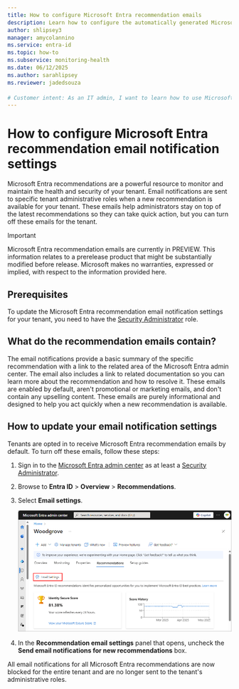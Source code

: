```yaml
---
title: How to configure Microsoft Entra recommendation emails
description: Learn how to configure the automatically generated Microsoft Entra recommendation email notification settings for your tenant.
author: shlipsey3
manager: amycolannino
ms.service: entra-id
ms.topic: how-to
ms.subservice: monitoring-health
ms.date: 06/12/2025
ms.author: sarahlipsey
ms.reviewer: jadedsouza

# Customer intent: As an IT admin, I want to learn how to use Microsoft Entra recommendations to monitor and improve the health of my tenant.
---
```


# How to configure Microsoft Entra recommendation email notification settings

Microsoft Entra recommendations are a powerful resource to monitor and maintain the health and security of your tenant. Email notifications are sent to specific tenant administrative roles when a new recommendation is available for your tenant. These emails help administrators stay on top of the latest recommendations so they can take quick action, but you can turn off these emails for the tenant.

> [!IMPORTANT]
> Microsoft Entra recommendation emails are currently in PREVIEW.
> This information relates to a prerelease product that might be substantially modified before release. Microsoft makes no warranties, expressed or implied, with respect to the information provided here.

## Prerequisites

To update the Microsoft Entra recommendation email notification settings for your tenant, you need to have the [Security Administrator](../role-based-access-control/permissions-reference.md#security-administrator) role.

## What do the recommendation emails contain?

The email notifications provide a basic summary of the specific recommendation with a link to the related area of the Microsoft Entra admin center. The email also includes a link to related documentation so you can learn more about the recommendation and how to resolve it. These emails are enabled by default, aren't promotional or marketing emails, and don't contain any upselling content. These emails are purely informational and designed to help you act quickly when a new recommendation is available.

## How to update your email notification settings

Tenants are opted in to receive Microsoft Entra recommendation emails by default. To turn off these emails, follow these steps:

1. Sign in to the [Microsoft Entra admin center](https://entra.microsoft.com) as at least a [Security Administrator](../role-based-access-control/permissions-reference.md#security-administrator).
1. Browse to **Entra ID** > **Overview** > **Recommendations**.
1. Select **Email settings**.

    ![Screenshot of the recommendations page with the email settings button highlighted.](media/howto-configure-recommendation-email-notifications/recommendation-email-settings.png)

1. In the **Recommendation email settings** panel that opens, uncheck the **Send email notifications for new recommendations** box.

All email notifications for all Microsoft Entra recommendations are now blocked for the entire tenant and are no longer sent to the tenant's administrative roles.